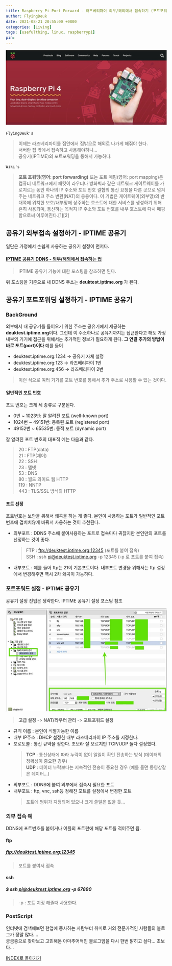 ```yaml
---
title: Raspberry Pi Port Forward - 라즈베리파이 외부/해외에서 접속하기 (포트포워드)
author: FlyingDeuk
date: 2021-08-21 20:55:00 +0800
categories: [Living]
tags: [usefulthing, linux, raspberrypi]
pin:
---
```


![pi](/img/living/pi/pi.jpg)

`FlyingDeuk's`
> 이제는 라즈베리파이를 집안에서 집밖으로 해외로 나가게 해줘야 한다. <br>
서버란 집 밖에서 접속하고 사용해야하니...<br>
공유기(IPTIME)의 포트포워딩을 통해서 가능하다.

`Wiki's`
>**포트 포워딩(영어: port forwarding)** 또는 포트 매핑(영어: port mapping)은 컴퓨터 네트워크에서 패킷이 라우터나 방화벽과 같은 네트워크 게이트웨이를 가로지르는 동안 하나의 IP 주소와 포트 번호 결합의 통신 요청을 다른 곳으로 넘겨주는 네트워크 주소 변환(NAT)의 응용이다. 이 기법은 게이트웨이(외부망)의 반대쪽에 위치한 보호/내부망에 상주하는 호스트에 대한 서비스를 생성하기 위해 흔히 사용되며, 통신하는 목적지 IP 주소와 포트 번호를 내부 호스트에 다시 매핑함으로써 이루어진다.[1][2]

## 공유기 외부접속 설정하기 - IPTIME 공유기
일단은 가정에서 손쉽게 사용하는 공유기 설정이 먼저다.

#### [IPTIME 공유기 DDNS - 외부/해외에서 접속하는 법](/posts/IptimeSet/)
>IPTIME 공유기 기능에 대한 포스팅을 참조하면 된다.

위 포스팅을 기준으로 내 DDNS 주소는 **deuktest.iptime.org** 가 된다.

## 공유기 포트포워딩 설정하기 - IPTIME 공유기
### BackGround
외부에서 내 공유기를 들어오기 위한 주소는 공유기에서 제공하는 **deuktest.iptime.org**이다. 그런데 이 주소하나로 공유기까지는 접근한다고 해도 가정내부의 기기에 접근을 위해서는 추가적인 정보가 필요하게 된다.
**그 연결 추가의 방법이 바로 포트(port)이다**
예를 들어
- deuktest.iptime.org:1234 -> 공유기 자체 설정
- deuktest.iptime.org:123 -> 라즈베리파이 1번
- deuktest.iptime.org:456 -> 라즈베리파이 2번
>이런 식으로 여러 기기를 포트 번호를 통해서 추가 주소로 사용할 수 있는 것이다.

#### 일반적인 포트 번호
포트 번호는 크게 세 종류로 구분된다.
- 0번 ~ 1023번: 잘 알려진 포트 (well-known port)
- 1024번 ~ 49151번: 등록된 포트 (registered port)
- 49152번 ~ 65535번: 동적 포트 (dynamic port)

잘 알려진 포트 번호의 대표적 예는 다음과 같다.

>20 : FTP(data) <br>
21 : FTP(제어) <br>
22 : SSH <br>
23 : 텔넷 <br>
53 : DNS <br>
80 : 월드 와이드 웹 HTTP <br>
119 : NNTP <br>
443 : TLS/SSL 방식의 HTTP <br>

#### 포트 선정
포트번호는 보안을 위해서 왜곡을 하는 게 좋다. 본인이 사용하는 포트가 일반적인 포트번호에 겹치치않게 바꿔서 사용하는 것이 추천된다.
- 외부포트 : DDNS 주소에 붙여사용하는 포트로 접속마다 귀찮지만 본인만의 포트를 선정하는 것이 좋다.
  >FTP : ftp://deuktest.iptime.org:12345 (포트를 붙여 접속)<br>
  SSH : ssh pi@deuktest.iptime.org -p 12345 (-p 로 포트를 붙여 접속)<br>

- 내부포트 : 예를 들어 ftp는 21이 기본포트이다. 내부포트 변경을 위해서는 ftp 설정에서 변경해주면 역시 2차 왜곡이 가능하다.

### 포트포워드 설정 - IPTIME 공유기
공유기 설정 진입은 생략한다. IPTIME 공유기 설정 포스팅 참조

![port](/img/living/pi/port1.jpg)
>**고급 설정** -> **NAT/라우터 관리** -> **포트포워드 설정**

- 규칙 이름 : 본인이 식별가능한 이름
- 내부 IP주소 : DHCP 설정한 내부 라즈베리파이 IP 주소를 지정한다.
- 포로토콜 : 통신 규약을 정한다. 초보라 잘 모르지만 TCP/UDP 둘다 설정했다.
  >**TCP** : 통신상태에 따라 누락이 없이 일일이 확인 전송하는 방식 (데이터의 정확성이 중요한 경우) <br>
  **UDP** : 데이터 누락보다는 지속적인 전송이 중요한 경우 (예를 들면 동영상같은 데이터...)
- 외부포트 : DDNS에 붙여 외부에서 접속시 필요한 포트
- 내부포트 : ftp, vnc, ssh등 정해진 포트를 설정에서 변경한 포트
  >포트에 범위가 지정되어 있으나 크게 쓸일은 없을 듯...

### 외부 접속 예
DDNS에 포트번호를 붙이거나 어플의 포트란에 해당 포트를 적어주면 됨.
#### ftp
##### ftp://deuktest.iptime.org:12345
>포트를 붙여서 접속

#### ssh
##### $ ssh pi@deuktest.iptime.org -p 67890
>-p : 포트 지정 해줄때 사용한다.


### PostScript
인터넷에 검색해보면 현업에 종사하는 사람부터 취미로 거의 전문가적인 사람들의 블로그가 정말 많다.... <br>
궁금증으로 찾아보고 고민해본 아마추어적인 블로그임을 다시 한번 밝히고 싶다... 초보다...

[INDEX로 돌아가기](/posts/RaspberryPi/)
